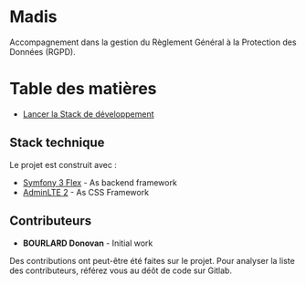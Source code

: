 # Madis

Accompagnement dans la gestion du Règlement Général à la Protection des Données (RGPD). 

# Table des matières
- [Lancer la Stack de développement](/doc/lancer-stack-developpement.md)

## Stack technique
Le projet est construit avec :
* [Symfony 3 Flex](http://symfony.com/doc/current/index.html) - As backend framework
* [AdminLTE 2](https://adminlte.io/) - As CSS Framework

## Contributeurs
* __BOURLARD Donovan__ - Initial work

Des contributions ont peut-être été faites sur le projet.
Pour analyser la liste des contributeurs, référez vous au déôt de code sur Gitlab.  
